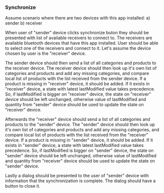 ### Synchronize
Assume scenario where there are two devices with this app installed:
a) sender
b) receiver

When user of "sender" device clicks synchronize buton they should be presented with list of available receivers to connect to. The receivers are available bluetooth devices that have this app installed. User should be able to select one of the receivers and connect to it. Let's assume the device chosen by user is the "receiver" device.

The sender device should then send a list of all categories and products to the receiver device. The receiver device should then look up it's own list of categories and products and add any missing categories, and compare local list of products with the list received from the sender device. If a product is missing in "receiver" device, it should be added. If it exists in "receiver" device, a state with latest lastModified value takes precedence. So, if lastModified is bigger on "receiver" device, the state on "receiver" device should be left unchanged, otherwise value of lastModified and quantity from "sender" device should be used to update the state on "receiver" device. 

Afterwards the "receiver" device should send a list of all categories and products to the "sender" device. The "sender" device should then look up it's own list of categories and products and add any missing categories, and compare local list of products with the list received from the "receiver" device. If a product is missing in "sender" device, it should be added. If it exists in "sender" device, a state with latest lastModified value takes precedence. So, if lastModified is bigger on "sender" device, the state on "sender" device should be left unchanged, otherwise value of lastModified and quantity from "receiver" device should be used to update the state on "sender" device. 

Lastly a dialog should be presented to the user of "sender" device with information that the synchronization is complete. The dialog should have a button to close it. 

